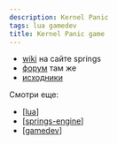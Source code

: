 ```yaml
---
description: Kernel Panic
tags: lua gamedev
title: Kernel Panic game
---
```


- [wiki](https://springrts.com/wiki/Kernel_Panic) на сайте springs
- [форум](https://springrts.com/phpbb/viewforum.php?f=43) там же
- [исходники](https://github.com/KonstantinKlepikov/Kernel-Panic)

Смотри еще:

- [[lua]]
- [[springs-engine]]
- [[gamedev]]

[//begin]: # "Autogenerated link references for markdown compatibility"
[lua]: ../lists/lua "Lua"
[springs-engine]: springs-engine "Springs Engine"
[gamedev]: ../lists/gamedev "Gamedev"
[//end]: # "Autogenerated link references"